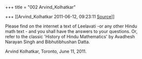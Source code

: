 +++
title = "002 Arvind_Kolhatkar"

+++
[[Arvind_Kolhatkar	2011-06-12, 09:23:11 [Source](https://groups.google.com/g/samskrita/c/Y5NCC8FLBfk)]]



Please find on the internet a text of Leelavati -or any other Hindu  
math text - and you shall have the answers to your questions. Or,  
refer to the classic 'History of Hindu Mathematics' by Avadhesh  
Narayan Singh and Bibhutibhushan Datta.  
  
Arvind Kolhatkar, Toronto, June 11, 2011.

